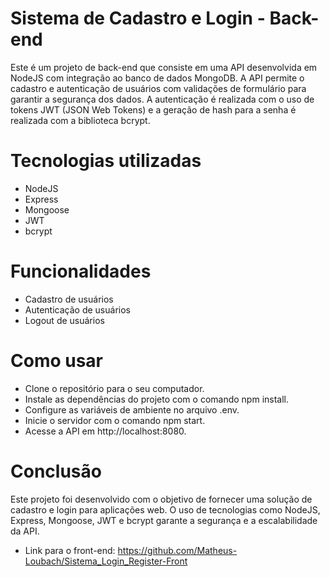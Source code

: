 # Sistema de Cadastro e Login - Back-end

Este é um projeto de back-end que consiste em uma API desenvolvida em NodeJS com integração ao banco de dados MongoDB. A API permite o cadastro e autenticação de usuários com validações de formulário para garantir a segurança dos dados. A autenticação é realizada com o uso de tokens JWT (JSON Web Tokens) e a geração de hash para a senha é realizada com a biblioteca bcrypt.

# Tecnologias utilizadas
- NodeJS
- Express
- Mongoose
- JWT
- bcrypt
# Funcionalidades
- Cadastro de usuários
- Autenticação de usuários
- Logout de usuários
# Como usar
- Clone o repositório para o seu computador.
- Instale as dependências do projeto com o comando npm install.
- Configure as variáveis de ambiente no arquivo .env.
- Inicie o servidor com o comando npm start.
- Acesse a API em http://localhost:8080.

# Conclusão

Este projeto foi desenvolvido com o objetivo de fornecer uma solução de cadastro e login para aplicações web. O uso de tecnologias como NodeJS, Express, Mongoose, JWT e bcrypt garante a segurança e a escalabilidade da API.

- Link para o front-end: https://github.com/Matheus-Loubach/Sistema_Login_Register-Front
